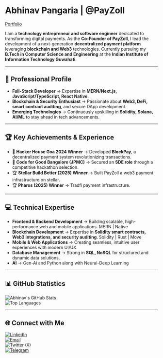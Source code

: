 # Abhinav Pangaria | @PayZoll  

[Portfolio](https://abhinav-pangaria.vercel.app/)  

I am a **technology entrepreneur and software engineer** dedicated to transforming digital payments. As the **Co-Founder of PayZoll**, I lead the development of a next-generation **decentralized payment platform** leveraging **blockchain and Web3** technologies. Currently pursuing my **B.Tech in Computer Science and Engineering** at the **Indian Institute of Information Technology Guwahati**.  

---

## 🚀 Professional Profile  

- **Full-Stack Developer** → Expertise in **MERN/Next.js, JavaScript/TypeScript, React Native**.  
- **Blockchain & Security Enthusiast** → Passionate about **Web3, DeFi, smart contract auditing**, and secure DApp development.  
- **Emerging Technologies** → Continuously upskilling in **Solidity, Solana, AI/ML** to stay ahead in tech advancements.  

---

## 🏆 Key Achievements & Experience  

- 🏅 **Hacker House Goa 2024 Winner** → Developed **BlockPay**, a decentralized payment system revolutionizing transactions.  
- 💼 **Code for Good Bangalore (JPMC)** → Secured an **SDE role** through a competitive hackathon selection.
- 🏆 **Stellar Build Better (2025) Winner** → Built PayZoll a web3 payment infrastructure on stellar.
- 🏆 **Pharos (2025) Winner** → Tradfi payment infrastructure.

---

## 💻 Technical Expertise  

- **Frontend & Backend Development** → Building scalable, high-performance web and mobile applications.  MERN | Native
- **Blockchain Development** → Expertise in **Solidity smart contracts, Web3 integrations, and security auditing**.  Solidity | Rust | Move
- **Mobile & Web Applications** → Creating seamless, intuitive user experiences with modern UI/UX.  
- **Database Management** → Strong in **SQL, NoSQL** for structured and dynamic data solutions.
- **AI** → Gen-Ai and Python along with Neural-Deep Learning

---

## 📊 GitHub Statistics  

![Abhinav's GitHub Stats](https://github-readme-stats.vercel.app/api?username=18Abhinav07&show_icons=true&theme=radical)  
![Top Languages](https://github-readme-stats.vercel.app/api/top-langs/?username=18Abhinav07&layout=compact&theme=radical)  

---

## 🌐 Connect with Me  

[![LinkedIn](https://img.shields.io/badge/LinkedIn-0077B5?style=for-the-badge&logo=linkedin&logoColor=white)](https://www.linkedin.com/in/abhinavpangaria)  
[![Email](https://img.shields.io/badge/Email-D14836?style=for-the-badge&logo=gmail&logoColor=white)](mailto:abhinavpangaria2003@gmail.com)  
[![Twitter (X)](https://img.shields.io/badge/Twitter-000000?style=for-the-badge&logo=x&logoColor=white)](https://x.com/18_r_y_u_k_07)  
[![Telegram](https://img.shields.io/badge/Telegram-0088CC?style=for-the-badge&logo=telegram&logoColor=white)](https://t.me/Abhinav_1807)  

